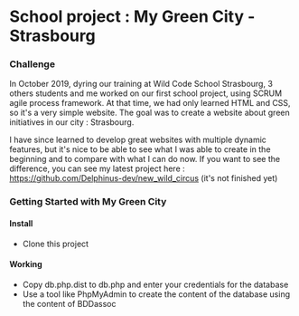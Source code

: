 # School project : My Green City - Strasbourg
### Challenge
In October 2019, dyring our training at Wild Code School Strasbourg, 3 others students and me worked on our first school project, using SCRUM agile process framework. At that time, we had only learned HTML and CSS, so it's a very simple website.
The goal was to create a website about green initiatives in our city : Strasbourg.

I have since learned to develop great websites with multiple dynamic features, but it's nice to be able to see what I was able to create in the beginning and to compare with what I can do now.
If you want to see the difference, you can see my latest project here :
https://github.com/Delphinus-dev/new_wild_circus (it's not finished yet)
### Getting Started with My Green City
#### Install
* Clone this project
#### Working
* Copy db.php.dist to db.php and enter your credentials for the database
* Use a tool like PhpMyAdmin to create the content of the database using the content of BDDassoc
